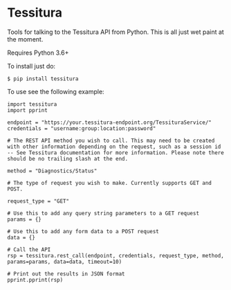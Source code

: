 # Tessitura

Tools for talking to the Tessitura API from Python. This is all just wet paint at the moment.

Requires Python 3.6+

To install just do:

```
$ pip install tessitura
```

To use see the following example:

```
import tessitura
import pprint

endpoint = "https://your.tessitura-endpoint.org/TessituraService/"
credentials = "username:group:location:password"

# The REST API method you wish to call. This may need to be created with other information depending on the request, such as a session id -- See Tessitura documentation for more information. Please note there should be no trailing slash at the end.

method = "Diagnostics/Status"

# The type of request you wish to make. Currently supports GET and POST.

request_type = "GET"

# Use this to add any query string parameters to a GET request
params = {}

# Use this to add any form data to a POST request
data = {}

# Call the API
rsp = tessitura.rest_call(endpoint, credentials, request_type, method, params=params, data=data, timeout=10)

# Print out the results in JSON format
pprint.pprint(rsp)